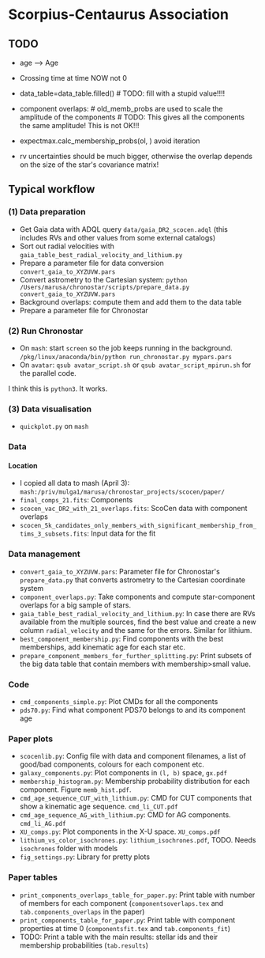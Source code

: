 # Scorpius-Centaurus Association


## TODO
- age --> Age
- Crossing time at time NOW not 0
- data_table=data_table.filled() # TODO: fill with a stupid value!!!!
- component overlaps: # old_memb_probs are used to scale the amplitude of the components # TODO: This gives all the components the same amplitude! This is not OK!!!


- expectmax.calc_membership_probs(ol, ) avoid iteration
- rv uncertainties should be much bigger, otherwise the overlap depends on the size of the star's covariance matrix!

## Typical workflow
### (1) Data preparation
- Get Gaia data with ADQL query `data/gaia_DR2_scocen.adql` (this includes RVs and other values from some external catalogs)
- Sort out radial velocities with `gaia_table_best_radial_velocity_and_lithium.py`
- Prepare a parameter file for data conversion `convert_gaia_to_XYZUVW.pars`
- Convert astrometry to the Cartesian system: `python /Users/marusa/chronostar/scripts/prepare_data.py convert_gaia_to_XYZUVW.pars`
- Background overlaps: compute them and add them to the data table
- Prepare a parameter file for Chronostar

### (2) Run Chronostar
- On `mash`: start `screen` so the job keeps running in the background.
`/pkg/linux/anaconda/bin/python run_chronostar.py mypars.pars`
- On `avatar`: `qsub avatar_script.sh` or `qsub avatar_script_mpirun.sh` for the parallel code.


I think this is `python3`. It works.

### (3) Data visualisation
- `quickplot.py` on `mash`



### Data
#### Location
- I copied all data to mash (April 3): `mash:/priv/mulga1/marusa/chronostar_projects/scocen/paper/`
- `final_comps_21.fits`: Components
- `scocen_vac_DR2_with_21_overlaps.fits`: ScoCen data with component overlaps
- `scocen_5k_candidates_only_members_with_significant_membership_from_tims_3_subsets.fits`: Input data for the fit

### Data management
- `convert_gaia_to_XYZUVW.pars`: Parameter file for Chronostar's `prepare_data.py` that converts astrometry to the Cartesian coordinate system
- `component_overlaps.py`: Take components and compute star-component overlaps for a big sample of stars.
- `gaia_table_best_radial_velocity_and_lithium.py`: In case there are RVs available from the multiple sources, find the best value and create a new column `radial_velocity` and the same for the errors. Similar for lithium.
- `best_component_membership.py`: Find components with the best memberships, add kinematic age for each star etc.
- `prepare_component_members_for_further_splitting.py`: Print subsets of the big data table that contain members with membership>small value.

### Code
- `cmd_components_simple.py`: Plot CMDs for all the components
- `pds70.py`: Find what component PDS70 belongs to and its component age

### Paper plots
- `scocenlib.py`: Config file with data and component filenames, a list of good/bad components, colours for each component etc.
- `galaxy_components.py`: Plot components in `(l, b)` space, `gx.pdf`
- `membership_histogram.py`: Membership probability distribution for each component. Figure `memb_hist.pdf`.
- `cmd_age_sequence_CUT_with_lithium.py`: CMD for CUT components that show a kinematic age sequence. `cmd_li_CUT.pdf`
- `cmd_age_sequence_AG_with_lithium.py`: CMD for AG components. `cmd_li_AG.pdf`
- `XU_comps.py`: Plot components in the X-U space. `XU_comps.pdf`
- `lithium_vs_color_isochrones.py`: `lithium_isochrones.pdf`, TODO. Needs `isochrones` folder with models
- `fig_settings.py`: Library for pretty plots

### Paper tables
- `print_components_overlaps_table_for_paper.py`: Print table with number of members for each component (`componentsoverlaps.tex` and `tab.components_overlaps` in the paper)
- `print_components_table_for_paper.py`: Print table with component properties at time 0 (`componentsfit.tex` and `tab.components_fit`)
- TODO: Print a table with the main results: stellar ids and their membership probabilities (`tab.results`)




